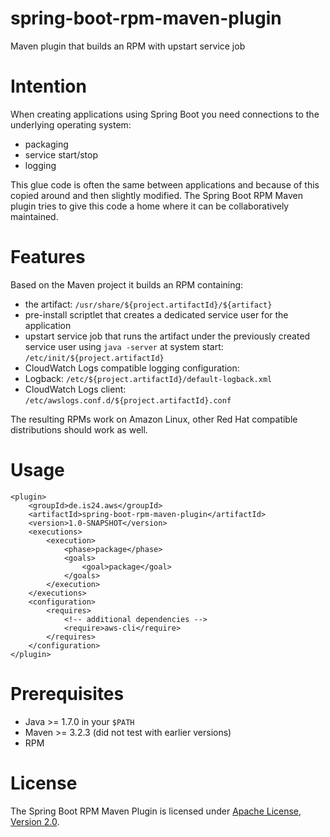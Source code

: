 # spring-boot-rpm-maven-plugin
Maven plugin that builds an RPM with upstart service job

Intention
=========
When creating applications using Spring Boot you need connections to the underlying operating system:
* packaging
* service start/stop
* logging

This glue code is often the same between applications and because of this copied around and then slightly modified.
The Spring Boot RPM Maven plugin tries to give this code a home where it can be collaboratively maintained.

Features
========
Based on the Maven project it builds an RPM containing:
* the artifact: `/usr/share/${project.artifactId}/${artifact}`
* pre-install scriptlet that creates a dedicated service user for the application
* upstart service job that runs the artifact under the previously created service user using `java -server` at system start: `/etc/init/${project.artifactId}`
* CloudWatch Logs compatible logging configuration:
 * Logback: `/etc/${project.artifactId}/default-logback.xml`
 * CloudWatch Logs client: `/etc/awslogs.conf.d/${project.artifactId}.conf`

The resulting RPMs work on Amazon Linux, other Red Hat compatible distributions should work as well.

Usage
=====

    <plugin>
        <groupId>de.is24.aws</groupId>
        <artifactId>spring-boot-rpm-maven-plugin</artifactId>
        <version>1.0-SNAPSHOT</version>
        <executions>
            <execution>
                <phase>package</phase>
                <goals>
                    <goal>package</goal>
                </goals>
            </execution>
        </executions>
        <configuration>
            <requires>
                <!-- additional dependencies -->
                <require>aws-cli</require>
            </requires>
        </configuration>
    </plugin>

Prerequisites
=============
* Java >= 1.7.0 in your `$PATH`
* Maven >= 3.2.3 (did not test with earlier versions)
* RPM

License
=======
The Spring Boot RPM Maven Plugin is licensed under [Apache License, Version 2.0](https://github.com/ImmobilienScout24/spring-boot-rpm-maven-plugin/blob/master/LICENSE.txt).

